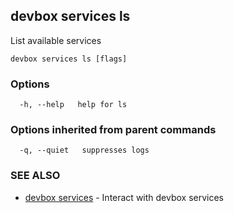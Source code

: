 ## devbox services ls

List available services

```
devbox services ls [flags]
```

### Options

```
  -h, --help   help for ls
```

### Options inherited from parent commands

```
  -q, --quiet   suppresses logs
```

### SEE ALSO

* [devbox services](devbox_services.md)	 - Interact with devbox services

